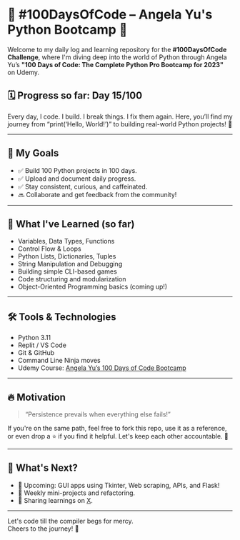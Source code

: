 # 💯 #100DaysOfCode – Angela Yu's Python Bootcamp 🐍

Welcome to my daily log and learning repository for the **#100DaysOfCode Challenge**, where I'm diving deep into the world of Python through Angela Yu’s **"100 Days of Code: The Complete Python Pro Bootcamp for 2023"** on Udemy.

## 🗓️ Progress so far: Day 15/100

Every day, I code. I build. I break things. I fix them again.
Here, you’ll find my journey from “print(‘Hello, World!’)” to building real-world Python projects! 🚀

---

## 🎯 My Goals

- ✅ Build 100 Python projects in 100 days.
- ✅ Upload and document daily progress.
- ✅ Stay consistent, curious, and caffeinated.
- 🔜 Collaborate and get feedback from the community!

---

## 🧠 What I've Learned (so far)

- Variables, Data Types, Functions
- Control Flow & Loops
- Python Lists, Dictionaries, Tuples
- String Manipulation and Debugging
- Building simple CLI-based games
- Code structuring and modularization
- Object-Oriented Programming basics (coming up!)

---

## 🛠️ Tools & Technologies

- Python 3.11
- Replit / VS Code
- Git & GitHub
- Command Line Ninja moves
- Udemy Course: [Angela Yu’s 100 Days of Code Bootcamp](https://www.udemy.com/course/100-days-of-code/)

---

## 🔥 Motivation

> “Persistence prevails when everything else fails!”

If you're on the same path, feel free to fork this repo, use it as a reference, or even drop a ⭐ if you find it helpful. Let's keep each other accountable. 💪

---

## 🧩 What's Next?

- 📍 Upcoming: GUI apps using Tkinter, Web scraping, APIs, and Flask!
- 🧪 Weekly mini-projects and refactoring.
- 💬 Sharing learnings on [X]([https://twitter.com](https://x.com/harshvardhann77)).

---

Let's code till the compiler begs for mercy.  
Cheers to the journey! 🚀
